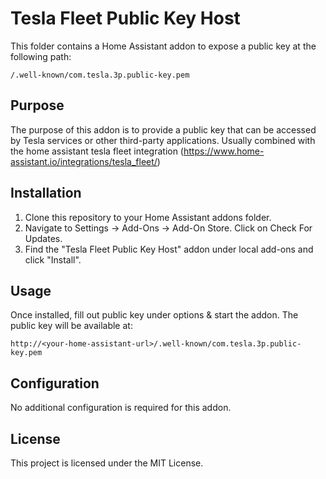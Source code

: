 # Tesla Fleet Public Key Host

This folder contains a Home Assistant addon to expose a public key at the following path:

```
/.well-known/com.tesla.3p.public-key.pem
```

## Purpose

The purpose of this addon is to provide a public key that can be accessed by Tesla services or other third-party applications. Usually combined with the home assistant tesla fleet integration (<https://www.home-assistant.io/integrations/tesla_fleet/>)

## Installation

1. Clone this repository to your Home Assistant addons folder.
2. Navigate to Settings -> Add-Ons -> Add-On Store. Click on Check For Updates.
3. Find the "Tesla Fleet Public Key Host" addon under local add-ons and click "Install".

## Usage

Once installed, fill out public key under options & start the addon. The public key will be available at:

```
http://<your-home-assistant-url>/.well-known/com.tesla.3p.public-key.pem
```

## Configuration

No additional configuration is required for this addon.

## License

This project is licensed under the MIT License.